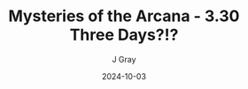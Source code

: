 ---
title: 'Mysteries of the Arcana - 3.30 Three Days?!?'
alt: 'Mysteries of the Arcana'
date: '2024-10-03'
author: 'J Gray'
artist: 'Sarrah'
---